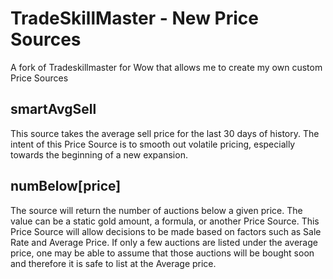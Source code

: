 # TradeSkillMaster - New Price Sources
A fork of Tradeskillmaster for Wow that allows me to create my own custom Price Sources

## smartAvgSell
This source takes the average sell price for the last 30 days of history.  The intent of this Price Source is to smooth out volatile pricing, especially towards the beginning of a new expansion.

## numBelow[price]
The source will return the number of auctions below a given price.  The value can be a static gold amount, a formula, or another Price Source.  This Price Source will allow decisions to be made based on factors such as Sale Rate and Average Price.  If only a few auctions are listed under the average price, one may be able to assume that those auctions will be bought soon and therefore it is safe to list at the Average price.
